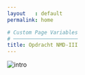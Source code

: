 ```yaml
---
layout   : default
permalink: home

# Custom Page Variables
# ─────────────────────
title: Opdracht NMD-III
---
```


![intro](/1718-nmd3-project-broekaert_denuwelaere/assets/images/intro.jpg)